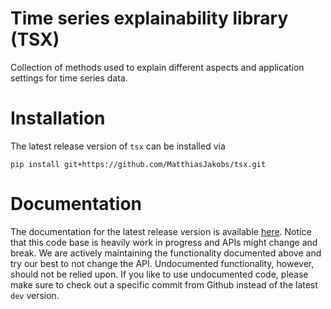 # Time series explainability library (TSX)
Collection of methods used to explain different aspects and application settings for time series data.

# Installation
The latest release version of `tsx` can be installed via

```
pip install git+https://github.com/MatthiasJakobs/tsx.git
```

# Documentation
The documentation for the latest release version is available [here](https://matthiasjakobs.github.io/tsx). 
Notice that this code base is heavily work in progress and APIs might change and break.
We are actively maintaining the functionality documented above and try our best to not change the API.
Undocumented functionality, however, should not be relied upon.
If you like to use undocumented code, please make sure to check out a specific commit from Github instead of the latest `dev` version.

